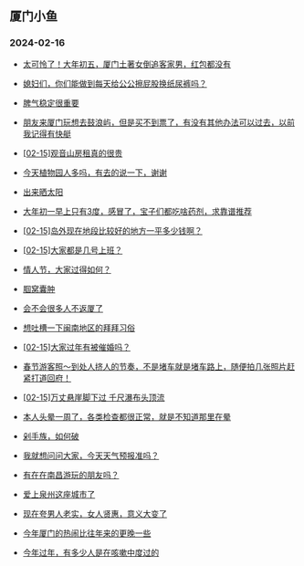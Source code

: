 ## 厦门小鱼 
### 2024-02-16

+ [太可怜了！大年初五，厦门土著女倒追客家男，红包都没有](http://bbs.xmfish.com/read-htm-tid-18146077.html)

+ [媳妇们，你们能做到每天给公公擦屁股换纸尿裤吗？](http://bbs.xmfish.com/read-htm-tid-18146067.html)

+ [脾气稳定很重要](http://bbs.xmfish.com/read-htm-tid-18146083.html)

+ [朋友来厦门玩想去鼓浪屿，但是买不到票了，有没有其他办法可以过去，以前我记得有快艇](http://bbs.xmfish.com/read-htm-tid-18146118.html)

+ [[02-15]观音山房租真的很贵](http://bbs.xmfish.com/read-htm-tid-18146145.html)

+ [今天植物园人多吗，有去的说一下，谢谢](http://bbs.xmfish.com/read-htm-tid-18146066.html)

+ [出来晒太阳](http://bbs.xmfish.com/read-htm-tid-18146130.html)

+ [大年初一早上只有3度，感冒了，宝子们都吃啥药剂，求靠谱推荐](http://bbs.xmfish.com/read-htm-tid-18146106.html)

+ [[02-15]岛外现在地段比较好的地方一平多少钱啊？](http://bbs.xmfish.com/read-htm-tid-18146147.html)

+ [[02-15]大家都是几号上班？](http://bbs.xmfish.com/read-htm-tid-18146091.html)

+ [情人节，大家过得如何？](http://bbs.xmfish.com/read-htm-tid-18146069.html)

+ [腘窝囊肿](http://bbs.xmfish.com/read-htm-tid-18146128.html)

+ [会不会很多人不返厦了](http://bbs.xmfish.com/read-htm-tid-18146257.html)

+ [想吐槽一下闽南地区的拜拜习俗](http://bbs.xmfish.com/read-htm-tid-18146250.html)

+ [[02-15]大家过年有被催婚吗？](http://bbs.xmfish.com/read-htm-tid-18146234.html)

+ [春节游客照～到处人挤人的节奏，不是堵车就是堵车路上，随便拍几张照片赶紧打道回府！](http://bbs.xmfish.com/read-htm-tid-18146170.html)

+ [[02-15]万丈悬崖脚下过 千尺瀑布头顶流](http://bbs.xmfish.com/read-htm-tid-18146185.html)

+ [本人头晕一周了，各类检查都很正常，就是不知道那里在晕](http://bbs.xmfish.com/read-htm-tid-18146248.html)

+ [剁手族，如何破](http://bbs.xmfish.com/read-htm-tid-18146236.html)

+ [我就想问问大家，今天天气预报准吗？](http://bbs.xmfish.com/read-htm-tid-18146273.html)

+ [有在在南昌游玩的朋友吗？](http://bbs.xmfish.com/read-htm-tid-18146217.html)

+ [爱上泉州这座城市了](http://bbs.xmfish.com/read-htm-tid-18146274.html)

+ [现在夸男人老实，女人贤惠，意义大变了](http://bbs.xmfish.com/read-htm-tid-18146238.html)

+ [今年厦门的热闹比往年来的更晚一些](http://bbs.xmfish.com/read-htm-tid-18146292.html)

+ [今年过年，有多少人是在咳嗽中度过的](http://bbs.xmfish.com/read-htm-tid-18146289.html)


